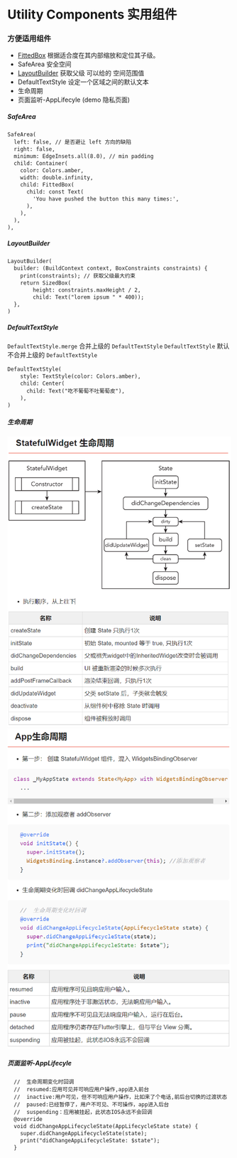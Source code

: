 # Utility Components 实用组件

### 方便适用组件
- [FittedBox](https://api.flutter.dev/flutter/widgets/FittedBox-class.html) 根据适合度在其内部缩放和定位其子级。    
- SafeArea 安全空间
- [LayoutBuilder](https://book.flutterchina.club/chapter4/layoutbuilder.html)  获取父级 可以给的 空间范围值
- DefaultTextStyle 设定一个区域之间的默认文本
- 生命周期
- 页面监听-AppLifecyle (demo 隐私页面)

##### SafeArea

``` 
SafeArea(
  left: false, // 是否避让 left 方向的缺陷
  right: false,
  minimum: EdgeInsets.all(8.0), // min padding
  child: Container(
    color: Colors.amber,
    width: double.infinity,
    child: FittedBox(
      child: const Text(
        'You have pushed the button this many times:',
      ),
    ),
  ),
),
```

##### LayoutBuilder

``` 
LayoutBuilder(
  builder: (BuildContext context, BoxConstraints constraints) {
    print(constraints); // 获取父级最大约束
    return SizedBox(
        height: constraints.maxHeight / 2,
        child: Text("lorem ipsum " * 400));
  },
)
```

##### DefaultTextStyle

`DefaultTextStyle.merge` 合并上级的 `DefaultTextStyle`
`DefaultTextStyle` 默认不合并上级的 `DefaultTextStyle`

``` 
DefaultTextStyle(
    style: TextStyle(color: Colors.amber),
    child: Center(
      child: Text("吃不葡萄不吐葡萄皮"),
    ),
)
```





##### 生命周期

![](./life.png)
![](./life2.png)

##### 页面监听-AppLifecyle

``` 
  //  生命周期变化时回调
  //  resumed:应用可见并可响应用户操作,app进入前台
  //  inactive:用户可见，但不可响应用户操作，比如来了个电话,前后台切换的过渡状态
  //  paused:已经暂停了，用户不可见、不可操作，app进入后台
  //  suspending：应用被挂起，此状态IOS永远不会回调
  @override
  void didChangeAppLifecycleState(AppLifecycleState state) {
    super.didChangeAppLifecycleState(state);
    print("didChangeAppLifecycleState: $state");
  }
```